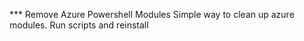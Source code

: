 *** Remove Azure Powershell Modules
Simple way to clean up azure modules. Run scripts and reinstall
